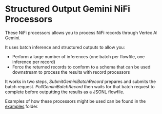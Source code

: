 # Structured Output Gemini NiFi Processors

These NiFi processors allows you to process NiFi records through Vertex AI Gemini.

It uses batch inference and structured outputs to allow you:
- Perform a large number of inferences (one batch per flowfile, one inference per record)
- Force the returned records to conform to a schema that can be used downstream to process the results with record processors

It works in two steps, _SubmitGeminiBatchRecord_ prepares and submits the batch request. _PollGeminiBatchRecord_ then waits for that batch request to complete before outputting the results as a JSONL flowfile.

Examples of how these processors might be used can be found in the [examples](examples/) folder.
